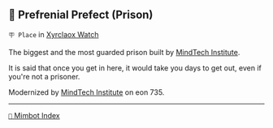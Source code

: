 ## 🚷 Prefrenial Prefect (Prison)

`🪧 Place` in [Xyrclaox Watch](<https://zeithalt.github.io/r/xyrclaox_watch.html>)

The biggest and the most guarded prison built by [MindTech Institute](<https://zeithalt.github.io/r/mindtech_institute.html>). 

It is said that once you get in here, it would take you days to get out, even if you're not a prisoner.

Modernized by [MindTech Institute](<https://zeithalt.github.io/r/mindtech_institute.html>) on eon 735.

<!---
keywords:  mt, xyrclaox watch, prison
aliases: 
-->
----------
[`📑` Mimbot Index](</index.md#9850>)